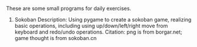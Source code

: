 These are some small programs for daily exercises.
1. Sokoban
Description: Using pygame to create a sokoban game, realizing basic operations, including using up/down/left/right move from keyboard and redo/undo operations.
Citation: png is from borgar.net; game thought is from sokoban.cn
